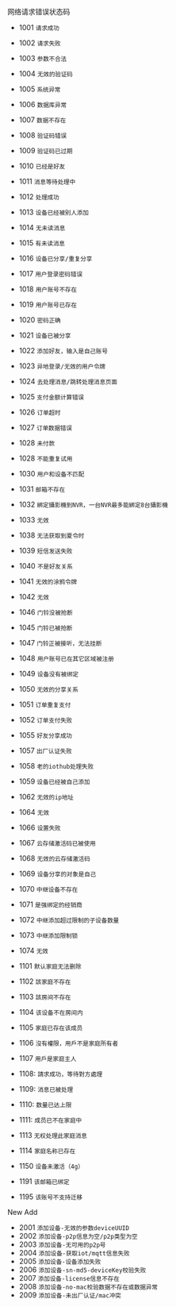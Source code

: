 网络请求错误状态码

+ 1001
  ```请求成功```

+ 1002
  ```请求失败```

+ 1003
  ```参数不合法```

+ 1004
  ```无效的验证码```

+ 1005
  ```系统异常```

+ 1006
  ```数据库异常```

+ 1007
  ```数据不存在```

+ 1008
  ```验证码错误```

+ 1009
  ```验证码已过期```

+ 1010
  ```已经是好友```

+ 1011
  ```消息等待处理中```
  
+ 1012
  ```处理成功```
  
+ 1013
  ```设备已经被别人添加```
  
+ 1014
  ```无未读消息```
  
+ 1015
  ```有未读消息```

+ 1016
  ```设备已分享/重复分享```

+ 1017
  ```用户登录密码错误```

+ 1018
  ```用户账号不存在```

+ 1019
  ```用户账号已存在```
  
+ 1020
 ```密码正确```

+ 1021
 ```设备已被分享```

+ 1022
  ```添加好友，输入是自己账号```

+ 1023
  ```异地登录/无效的用户令牌```

+ 1024
  ```去处理消息/跳转处理消息页面```

+ 1025
  ```支付金额计算错误```
  
+ 1026
  ```订单超时```
 
+ 1027
  ```订单数据错误```

+ 1028
  ```未付款```
  
 + 1028
  ```不能重复试用```

+ 1030
  ```用户和设备不匹配```

+ 1031
  ```邮箱不存在```

+ 1032
  ```綁定攝影機到NVR，一台NVR最多能綁定8台攝影機```

+ 1033
  ```无效```

+ 1038
  ```无法获取到夏令时```

+ 1039
  ```短信发送失败```

+ 1040
  ```不是好友关系```

+ 1041
  ```无效的涂鸦令牌```

+ 1042
  ```无效```

+ 1046
  ```门铃没被抢断```

+ 1045
  ```门铃已被抢断```

+ 1047
  ```门铃正被接听，无法挂断```

+ 1048
  ```用户账号已在其它区域被注册```

+ 1049
  ```设备没有被绑定```

+ 1050
  ```无效的分享关系```

+ 1051
  ```订单重复支付```

+ 1052
  ```订单支付失败```

+ 1055
  ```好友分享成功```

+ 1057
  ```出厂认证失败```

+ 1058
  ```老的iothub处理失败```

+ 1059
  ```设备已经被自己添加```

+ 1062
  ```无效的ip地址```

+ 1064
  ```无效```

+ 1066
  ```设置失败```

+ 1067
  ```云存储激活码已被使用```

+ 1068
  ```无效的云存储激活码```

+ 1069
  ```设备分享的对象是自己```

+ 1070
  ```中继设备不存在```

+ 1071
  ```是强绑定的经销商```

+ 1072
  ```中继添加超过限制的子设备数量```

+ 1073
  ```中继添加限制锁```

+ 1074
  ```无效```


+ 1101
  ```默认家庭无法删除```
  
+ 1102
  ```該家庭不存在```
        
+ 1103
  ```該房间不存在```

+ 1104
  ```该设备不在房间内```
           
+ 1105
	```家庭已存在该成员```
	
+ 1106
  ```沒有權限，用戶不是家庭所有者```
  
+ 1107
  ```用戶是家庭主人```
            
+ 1108:
  ```請求成功，等待對方處理```
  
+ 1109:
  ```消息已被处理```
   
+ 1110:
  ```数量已达上限```
   
+ 1111:
  ```成员已不在家庭中```

+ 1113
  ```无权处理此家庭消息```
     
+ 1114
  ```家庭名称已存在```

+ 1150
  ```设备未激活（4g）```
  
+ 1191
  ```该邮箱已绑定```
  
+ 1195
  ```该账号不支持迁移```

New Add

+ 2001
```添加设备-无效的参数deviceUUID```
+ 2002
```添加设备-p2p信息为空/p2p类型为空```
+ 2003
```添加设备-无可用的p2p号```
+ 2004
```添加设备-获取iot/mqtt信息失败```
+ 2005
```添加设备-设备添加失败```
+ 2006
```添加设备-sn-md5-deviceKey校验失败```
+ 2007
```添加设备-license信息不存在```
+ 2008
```添加设备-no-mac校验数据不存在或数据异常```
+ 2009
```添加设备-未出厂认证/mac冲突```
